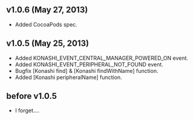 ## v1.0.6 (May 27, 2013)
- Added CocoaPods spec.

## v1.0.5 (May 25, 2013)
- Added KONASHI_EVENT_CENTRAL_MANAGER_POWERED_ON event.
- Added KONASHI_EVENT_PERIPHERAL_NOT_FOUND event.
- Bugfix [Konashi find] & [Konashi findWithName] function.
- Added [Konashi peripheralName] function.

## before v1.0.5
- I forget....


